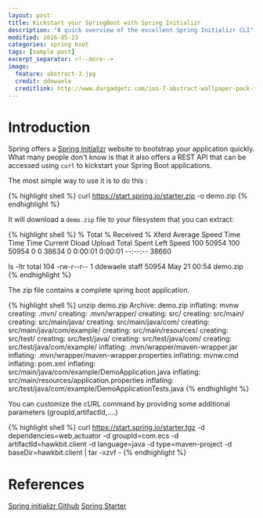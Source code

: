 ```yaml
---
layout: post
title: Kickstart your SpringBoot with Spring Initializr
description: "A quick overview of the excellent Spring Initializr CLI"
modified: 2016-05-23
categories: spring boot
tags: [sample post]
excerpt_separator: <!--more-->
image:
  feature: abstract-3.jpg
  credit: ddewaele
  creditlink: http://www.dargadgetz.com/ios-7-abstract-wallpaper-pack-for-iphone-5-and-ipod-touch-retina/
---
```


# Introduction

Spring offers a [Spring Initializr](https://start.spring.io/) website to bootstrap your application quickly. What many people don't know is that it also offers a REST API that can be accessed using `curl` to kickstart your Spring Boot applications.

<!--more-->

The most simple way to use it is to do this :

{% highlight shell %}
curl https://start.spring.io/starter.zip -o demo.zip
{% endhighlight %}

It will download a `demo.zip` file to your filesystem that you can extract:

{% highlight shell %}
  % Total    % Received % Xferd  Average Speed   Time    Time     Time  Current
                                 Dload  Upload   Total   Spent    Left  Speed
100 50954  100 50954    0     0  38634      0  0:00:01  0:00:01 --:--:-- 38660

ls -ltr
total 104
-rw-r--r--  1 ddewaele  staff  50954 May 21 00:54 demo.zip
{% endhighlight %}

The zip file contains a complete spring boot application.

{% highlight shell %}
unzip demo.zip 
Archive:  demo.zip
  inflating: mvnw
   creating: .mvn/
   creating: .mvn/wrapper/
   creating: src/
   creating: src/main/
   creating: src/main/java/
   creating: src/main/java/com/
   creating: src/main/java/com/example/
   creating: src/main/resources/
   creating: src/test/
   creating: src/test/java/
   creating: src/test/java/com/
   creating: src/test/java/com/example/
  inflating: .mvn/wrapper/maven-wrapper.jar
  inflating: .mvn/wrapper/maven-wrapper.properties
  inflating: mvnw.cmd
  inflating: pom.xml
  inflating: src/main/java/com/example/DemoApplication.java
  inflating: src/main/resources/application.properties
  inflating: src/test/java/com/example/DemoApplicationTests.java
{% endhighlight %}

You can customize the cURL command by providing some additional parameters (groupId,artifactId,....)

{% highlight shell %}
curl https://start.spring.io/starter.tgz -d dependencies=web,actuator -d groupId=com.ecs -d artifactId=hawkbit.client -d language=java -d type=maven-project -d baseDir=hawkbit.client | tar -xzvf -
{% endhighlight %}


# References

[Spring initializr Github](https://github.com/spring-io/initializr/)
[Spring Starter](https://start.spring.io/)
